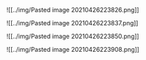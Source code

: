 ![[../img/Pasted image 20210426223826.png]]

![[../img/Pasted image 20210426223837.png]]

![[../img/Pasted image 20210426223850.png]]

![[../img/Pasted image 20210426223908.png]]